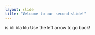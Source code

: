 ```yaml
---
layout: slide
title: "Welcome to our second slide!"
---
```

is bli bla blu
Use the left arrow to go back!
